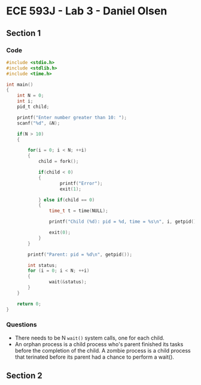 # ECE 593J - Lab 3 - Daniel Olsen
## Section 1

### Code
```c
#include <stdio.h>
#include <stdlib.h>
#include <time.h>

int main()
{
    int N = 0;
    int i;
    pid_t child;

    printf("Enter number greater than 10: ");
    scanf("%d", &N);

    if(N > 10)
    {

        for(i = 0; i < N; ++i)
        {
            child = fork();

            if(child < 0)
            {
                    printf("Error");
                    exit(1);

            } else if(child == 0)
            {
                time_t t = time(NULL);

                printf("Child (%d): pid = %d, time = %s\n", i, getpid(), asctime(localtime(&t)));

                exit(0);
            }
        }

        printf("Parent: pid = %d\n", getpid());

        int status;
        for (i = 0; i < N; ++i)
        {
                wait(&status);
        }
    }

    return 0;
}
```

### Questions
* There needs to be N ```wait()``` system calls, one for each child.
* An orphan process is a child process who's parent finished its tasks before the completion of the child. A zombie process is a child process that terinated before its parent had a chance to perform a wait().

## Section 2
